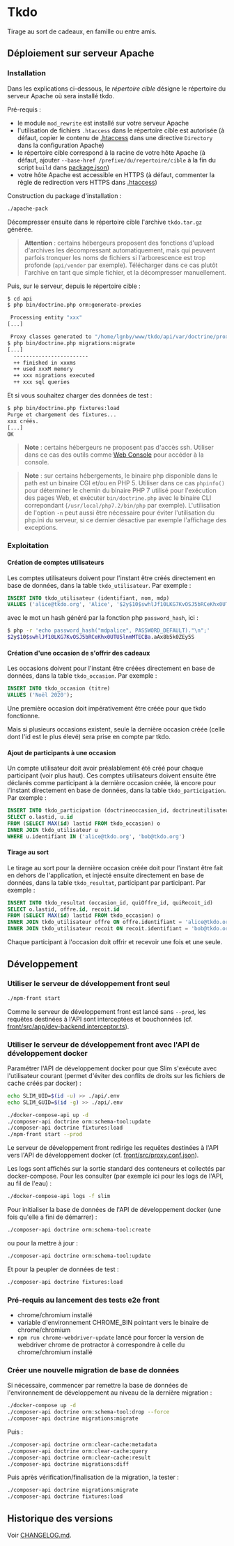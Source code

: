 # Tkdo

Tirage au sort de cadeaux, en famille ou entre amis.

## Déploiement sur serveur Apache

### Installation

Dans les explications ci-dessous, le *répertoire cible* désigne le répertoire du serveur Apache
où sera installé tkdo.

Pré-requis :
- le module `mod_rewrite` est installé sur votre serveur Apache
- l'utilisation de fichiers `.htaccess` dans le répertoire cible est autorisée 
  (à défaut, copier le contenu de [.htaccess](./.htaccess) dans une directive `Directory` dans la configuration Apache)
- le répertoire cible correspond à la racine de votre hôte Apache
  (à défaut, ajouter `--base-href /prefixe/du/repertoire/cible` à la fin du script `build` dans [package.json](./package.json))
- votre hôte Apache est accessible en HTTPS
  (à défaut, commenter la règle de redirection vers HTTPS dans [.htaccess](./.htaccess))

Construction du package d'installation :

```bash
./apache-pack
```

Décompresser ensuite dans le répertoire cible l'archive `tkdo.tar.gz` générée.

> **Attention** : certains hébergeurs proposent des fonctions d'upload d'archives les décompressant automatiquement,
> mais qui peuvent parfois tronquer les noms de fichiers si l'arborescence est trop profonde (`api/vendor` par exemple).
> Télécharger dans ce cas plutôt l'archive en tant que simple fichier, et la décompresser manuellement.

Puis, sur le serveur, depuis le répertoire cible :

```bash
$ cd api
$ php bin/doctrine.php orm:generate-proxies

 Processing entity "xxx"
[...]

 Proxy classes generated to "/home/lgnby/www/tkdo/api/var/doctrine/proxy"
$ php bin/doctrine.php migrations:migrate
[...]
  ------------------------
  ++ finished in xxxms
  ++ used xxxM memory
  ++ xxx migrations executed
  ++ xxx sql queries
```

Et si vous souhaitez charger des données de test :

```bash
$ php bin/doctrine.php fixtures:load
Purge et chargement des fixtures...
xxx créés.
[...]
OK
```

> **Note** : certains hébergeurs ne proposent pas d'accès ssh.
> Utiliser dans ce cas des outils comme [Web Console](http://web-console.org/) pour accéder à la console.

> **Note** : sur certains hébergements, le binaire php disponible dans le path est un binaire CGI et/ou en PHP 5.
> Utiliser dans ce cas `phpinfo()` pour déterminer le chemin du binaire PHP 7 utilisé pour l'exécution des pages Web,
> et exécuter `bin/doctrine.php` avec le binaire CLI correpondant (`/usr/local/php7.2/bin/php` par exemple).
> L'utilisation de l'option `-n` peut aussi être nécessaire pour éviter l'utilisation du php.ini du serveur,
> si ce dernier désactive par exemple l'affichage des exceptions.

### Exploitation

#### Création de comptes utilisateurs

Les comptes utilisateurs doivent pour l'instant être créés directement en base de données,
dans la table `tkdo_utilisateur`. Par exemple :

```sql
INSERT INTO tkdo_utilisateur (identifiant, nom, mdp)
VALUES ('alice@tkdo.org', 'Alice', '$2y$10$swhlJf10LKG7KvOSJ5bRCeKhx0UTU5lnmMTECBa.aAx8b5k0ZEy5S');
```

avec le mot un hash généré par la fonction php `password_hash`, ici :

```bash
$ php -r 'echo password_hash("mdpalice", PASSWORD_DEFAULT)."\n";'
$2y$10$swhlJf10LKG7KvOSJ5bRCeKhx0UTU5lnmMTECBa.aAx8b5k0ZEy5S
```

#### Création d'une occasion de s'offrir des cadeaux

Les occasions doivent pour l'instant être créées directement en base de données,
dans la table `tkdo_occasion`. Par exemple :

```sql
INSERT INTO tkdo_occasion (titre)
VALUES ('Noël 2020');
```

Une première occasion doit impérativement être créée pour que tkdo fonctionne.

Mais si plusieurs occasions existent, seule la dernière occasion créée
(celle dont l'id est le plus élevé) sera prise en compte par tkdo.

#### Ajout de participants à une occasion

Un compte utilisateur doit avoir préalablement été créé pour chaque participant (voir plus haut).
Ces comptes utilisateurs doivent ensuite être déclarés comme participant à la dernière occasion créée,
là encore pour l'instant directement en base de données, dans la table `tkdo_participation`.
Par exemple :

```sql
INSERT INTO tkdo_participation (doctrineoccasion_id, doctrineutilisateur_id)
SELECT o.lastid, u.id
FROM (SELECT MAX(id) lastid FROM tkdo_occasion) o
INNER JOIN tkdo_utilisateur u
WHERE u.identifiant IN ('alice@tkdo.org', 'bob@tkdo.org')
```

#### Tirage au sort

Le tirage au sort pour la dernière occasion créée doit pour l'instant être fait en dehors de l'application,
et injecté ensuite directement en base de données, dans la table `tkdo_resultat`,
participant par participant.
Par exemple :

```sql
INSERT INTO tkdo_resultat (occasion_id, quiOffre_id, quiRecoit_id)
SELECT o.lastid, offre.id, recoit.id
FROM (SELECT MAX(id) lastid FROM tkdo_occasion) o
INNER JOIN tkdo_utilisateur offre ON offre.identifiant = 'alice@tkdo.org'
INNER JOIN tkdo_utilisateur recoit ON recoit.identifiant = 'bob@tkdo.org'
```

Chaque participant à l'occasion doit offrir et recevoir une fois et une seule.

## Développement

### Utiliser le serveur de développement front seul

```bash
./npm-front start
```

Comme le serveur de développement front est lancé sans `--prod`,
les requêtes destinées à l'API sont interceptées et bouchonnées
(cf. [front/src/app/dev-backend.interceptor.ts](./front/src/app/dev-backend.interceptor.ts)).

### Utiliser le serveur de développement front avec l'API de développement docker

Paramétrer l'API de développement docker pour que Slim s'exécute avec l'utilisateur courant
(permet d'éviter des conflits de droits sur les fichiers de cache créés par docker) :

``` bash
echo SLIM_UID=$(id -u) >> ./api/.env
echo SLIM_GUID=$(id -g) >> ./api/.env
```

```bash
./docker-compose-api up -d
./composer-api doctrine orm:schema-tool:update
./composer-api doctrine fixtures:load
./npm-front start --prod
```

Le serveur de développement front redirige les requêtes destinées à l'API
vers l'API de développement docker
(cf. [front/src/proxy.conf.json](./front/src/proxy.conf.json)).

Les logs sont affichés sur la sortie standard des conteneurs et collectés par docker-compose.
Pour les consulter (par exemple ici pour les logs de l'API, au fil de l'eau) :

```bash
./docker-compose-api logs -f slim
```

Pour initialiser la base de données de l'API de développement docker
(une fois qu'elle a fini de démarrer) :

```bash
./composer-api doctrine orm:schema-tool:create
```

ou pour la mettre à jour :

```bash
./composer-api doctrine orm:schema-tool:update
```

Et pour la peupler de données de test :

```bash
./composer-api doctrine fixtures:load
```

### Pré-requis au lancement des tests e2e front

- chrome/chromium installé
- variable d'environnement CHROME_BIN pointant vers le binaire de chrome/chromium
- `npm run chrome-webdriver-update` lancé pour forcer la version de webdriver chrome de protractor
  à correspondre à celle du chrome/chromium installé

### Créer une nouvelle migration de base de données

Si nécessaire, commencer par remettre la base de données de l'environnement de développement
au niveau de la dernière migration :

```bash
./docker-compose up -d
./composer-api doctrine orm:schema-tool:drop --force
./composer-api doctrine migrations:migrate
```

Puis :

```bash
./composer-api doctrine orm:clear-cache:metadata
./composer-api doctrine orm:clear-cache:query
./composer-api doctrine orm:clear-cache:result
./composer-api doctrine migrations:diff
```

Puis après vérification/finalisation de la migration, la tester :

```bash
./composer-api doctrine migrations:migrate
./composer-api doctrine fixtures:load
```

## Historique des versions

Voir [CHANGELOG.md](./CHANGELOG.md).
